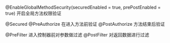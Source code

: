 @EnableGlobalMethodSecurity(securedEnabled = true, prePostEnabled = true) 开启全局方法权限验证

@Secured
@PreAuthorize 在进入方法前验证
@PostAuthorize 方法结束后验证

@PreFilter 进入控制器前对参数做过滤
@PostFilter 对返回数据进行过滤